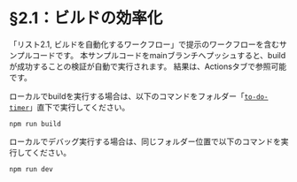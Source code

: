 # §2.1：ビルドの効率化

「リスト2.1, ビルドを自動化するワークフロー」で提示のワークフローを含むサンプルコードです。
本サンプルコードをmainブランチへプッシュすると、buildが成功することの検証が自動で実行されます。
結果は、Actionsタブで参照可能です。

ローカルでbuildを実行する場合は、以下のコマンドをフォルダー「[`to-do-timer`](./to-do-timer/)」直下で実行してください。

```
npm run build
```

ローカルでデバッグ実行する場合は、同じフォルダー位置で以下のコマンドを実行してください。

```
npm run dev
```


